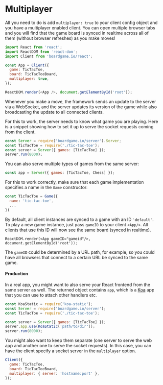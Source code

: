 # Multiplayer

All you need to do is add `multiplayer: true` to your client
config object and you have a multiplayer enabled client. You
can open multiple browser tabs and you will find that the
game board is synced in realtime across all of them
(without browser refreshes) as you make moves!

```js
import React from 'react';
import ReactDOM from 'react-dom';
import Client from 'boardgame.io/react';

const App = Client({
  game: TicTacToe,
  board: TicTacToeBoard,
  multiplayer: true,
});

ReactDOM.render(<App />, document.getElementById('root'));
```

Whenever you make a move, the framework sends an update to the
server via a WebSocket, and the server updates its version of
the game while also broadcasting the update to all connected
clients.

For this to work, the server needs to know what game you
are playing. Here is a snippet showing how to set it up
to serve the socket requests coming from the client.

```js
const Server = require('boardgame.io/server').Server;
const TicTacToe = require('./tic-tac-toe');
const server = Server({ games: [TicTacToe] });
server.run(8000);
```

You can also serve multiple types of games from the same server:

```js
const app = Server({ games: [TicTacToe, Chess] });
```

For this to work correctly, make sure that each game
implementation specifies a name in the `Game` constructor:

```js
const TicTacToe = Game({
  name: 'tic-tac-toe',
  ...
})
```

By default, all client instances are synced to a game with
an ID `'default'`. To play a new game instance, just pass
`gameID` to your client `<App/>`. All clients that use
this ID will now see the same board (synced in realtime).

```
ReactDOM.render(<App gameID="gameid"/>, document.getElementById('root'));
```

The `gameID` could be determined by a URL path, for example,
so you could have all browsers that connect to a certain
URL be synced to the same game.

#### Production

In a real app, you might want to also serve your React
frontend from the same server as well. The returned object
contains `app`, which is a [Koa](http://koajs.com/) app that
you can use to attach other handlers etc.

```js
const KoaStatic = require('koa-static');
const Server = require('boardgame.io/server');
const TicTacToe = require('./tic-tac-toe');

const server = Server({ games: [TicTacToe] });
server.app.use(KoaStatic('path/to/dir'));
server.run(8000);
```

You might also want to keep them separate (one server to serve the web app
and another one to serve the socket requests). In this case, you
can have the client specify a socket server in the `multiplayer` option.

```js
Client({
  game: TicTacToe,
  board: TicTacToeBoard,
  multiplayer: { server: 'hostname:port' },
});
```
